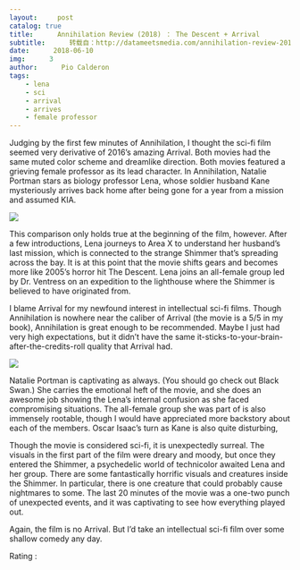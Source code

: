 ```yaml
---
layout:     post
catalog: true
title:      Annihilation Review (2018) ： The Descent + Arrival
subtitle:      转载自：http://datameetsmedia.com/annihilation-review-2018-a-love-child-of-the-descent-and-arrival/
date:      2018-06-10
img:      3
author:      Pio Calderon
tags:
    - lena
    - sci
    - arrival
    - arrives
    - female professor
---
```






Judging by the first few minutes of Annihilation, I thought the sci-fi film seemed very derivative of 2016’s amazing Arrival. Both movies had the same muted color scheme and dreamlike direction. Both movies featured a grieving female professor as its lead character. In Annihilation, Natalie Portman stars as biology professor Lena, whose soldier husband Kane mysteriously arrives back home after being gone for a year from a mission and assumed KIA.

![](https://i2.wp.com/datameetsmedia.com/wp-content/uploads/2018/06/22-annihilation-2.w710.h473.2x.jpg?resize=800%2C533)


This comparison only holds true at the beginning of the film, however. After a few introductions, Lena journeys to Area X to understand her husband’s last mission, which is connected to the strange Shimmer that’s spreading across the bay. It is at this point that the movie shifts gears and becomes more like 2005’s horror hit The Descent. Lena joins an all-female group led by Dr. Ventress on an expedition to the lighthouse where the Shimmer is believed to have originated from.

I blame Arrival for my newfound interest in intellectual sci-fi films. Though Annihilation is nowhere near the caliber of Arrival (the movie is a 5/5 in my book), Annihilation is great enough to be recommended. Maybe I just had very high expectations, but it didn’t have the same it-sticks-to-your-brain-after-the-credits-roll quality that Arrival had.





![](https://i0.wp.com/datameetsmedia.com/wp-content/uploads/2018/06/natalie-portman-stars-in-annihilation.png?resize=800%2C399)


Natalie Portman is captivating as always. (You should go check out Black Swan.) She carries the emotional heft of the movie, and she does an awesome job showing the Lena’s internal confusion as she faced compromising situations. The all-female group she was part of is also immensely rootable, though I would have appreciated more backstory about each of the members. Oscar Isaac’s turn as Kane is also quite disturbing,

Though the movie is considered sci-fi, it is unexpectedly surreal. The visuals in the first part of the film were dreary and moody, but once they entered the Shimmer, a psychedelic world of technicolor awaited Lena and her group. There are some fantastically horrific visuals and creatures inside the Shimmer. In particular, there is one creature that could probably cause nightmares to some. The last 20 minutes of the movie was a one-two punch of unexpected events, and it was captivating to see how everything played out.

Again, the film is no Arrival. But I’d take an intellectual sci-fi film over some shallow comedy any day.





Rating : 

